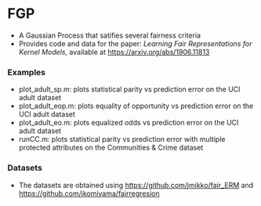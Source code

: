 # FGP
  * A Gaussian Process that satifies several fairness criteria
  * Provides code and data for the paper: *Learning Fair Representations for Kernel Models*, available at https://arxiv.org/abs/1906.11813

### Examples
  * plot_adult_sp.m: plots statistical parity vs prediction error on the UCI adult dataset
  * plot_adult_eop.m: plots equality of opportunity vs prediction error on the UCI adult dataset
  * plot_adult_eo.m: plots equalized odds vs prediction error on the UCI adult dataset
  * runCC.m: plots statistical parity vs prediction error with multiple protected attributes on the Communities & Crime dataset

### Datasets
  * The datasets are obtained using https://github.com/jmikko/fair_ERM and https://github.com/jkomiyama/fairregresion
